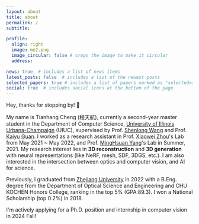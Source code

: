 ```yaml
---
layout: about
title: about
permalink: /
subtitle: 

profile:
  align: right
  image: me2.png
  image_circular: false # crops the image to make it circular
  address:

news: true  # includes a list of news items
latest_posts: false  # includes a list of the newest posts
selected_papers: true # includes a list of papers marked as "selected={true}"
social: true  # includes social icons at the bottom of the page
---
```


Hey, thanks for stopping by! 👋

My name is Tianhang Cheng (程天航), currently a second-year master student in the Department of Computer Science, [University of Illinois Urbana-Champaign](https://illinois.edu/) (UIUC), supervised by Prof. [Shenlong Wang](https://shenlong.web.illinois.edu/) and Prof. [Kaiyu Guan](http://faculty.nres.illinois.edu/~kaiyuguan/). I worked as a research assistant in Prof. [Xiaowei Zhou](https://xzhou.me/)'s Lab from May 2021 ~ May 2022, and Prof. [MingHsuan Yang](http://faculty.ucmerced.edu/mhyang/)'s Lab in Summer, 2021. My research interest lies in **3D reconstruction** and **3D generation** with neural representations (like NeRF, mesh, SDF, 3DGS, etc.). I am also interested in the intersection between optics and computer vision, and AI for science.

Previously, I graduated from [Zhejiang University](https://en.wikipedia.org/wiki/Zhejiang_University) in 2022 with a B.Eng. degree from the Department of Optical Science and Engineering and CHU KOCHEN Honors College, ranking in the top 5% (GPA:89.3). I won a National Scholarship (top 0.2%) in 2018.

I'm actively applying for a Ph.D. position and internship in computer vision in 2024 Fall!